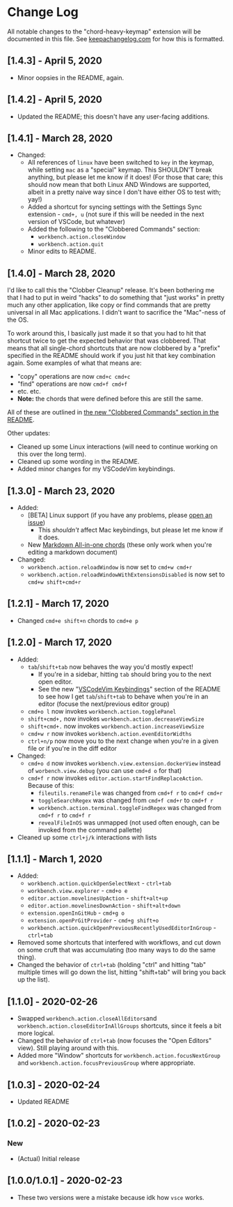 # Change Log

All notable changes to the "chord-heavy-keymap" extension will be documented in this file. See [keepachangelog.com](https://keepachangelog.com/en/1.0.0/) for how this is formatted.

## [1.4.3] - April 5, 2020

- Minor oopsies in the README, again.

## [1.4.2] - April 5, 2020

- Updated the README; this doesn't have any user-facing additions.

## [1.4.1] - March 28, 2020

- Changed:
  - All references of `linux` have been switched to `key` in the keymap, while setting `mac` as a "special" keymap. This SHOULDN'T break anything, but please let me know if it does! (For those that care; this should now mean that both Linux AND Windows are supported, albeit in a pretty naive way since I don't have either OS to test with; yay!)
  - Added a shortcut for syncing settings with the Settings Sync extension - `cmd+, u` (not sure if this will be needed in the next version of VSCode, but whatever)
  - Added the following to the "Clobbered Commands" section:
    - `workbench.action.closeWindow`
    - `workbench.action.quit`
  - Minor edits to README.

## [1.4.0] - March 28, 2020

I'd like to call this the "Clobber Cleanup" release. It's been bothering me that I had to put in weird "hacks" to do something that "just works" in pretty much any other application, like copy or find commands that are pretty universal in all Mac applications. I didn't want to sacrifice the "Mac"-ness of the OS.

To work around this, I basically just made it so that you had to hit that shortcut twice to get the expected behavior that was clobbered. That means that all single-chord shortcuts that are now clobbered by a "prefix" specified in the README should work if you just hit that key combination again. Some examples of what that means are:

  - "copy" operations are now `cmd+c cmd+c`
  - "find" operations are now `cmd+f cmd+f`
  - etc. etc.
  - **Note:** the chords that were defined before this are still the same.

All of these are outlined in [the new "Clobbered Commands" section in the README](README.md#clobbered-commands).

Other updates:

- Cleaned up some Linux interactions (will need to continue working on this over the long term).
- Cleaned up some wording in the README.
- Added minor changes for my VSCodeVim keybindings.

## [1.3.0] - March 23, 2020

- Added:
  - [BETA] Linux support (if you have any problems, please [open an issue](https://github.com/macintacos/chord-heavy-keymap/issues?q=is%3Aissue+is%3Aopen+sort%3Aupdated-desc))
    - This _shouldn't_ affect Mac keybindings, but please let me know if it does.
  - New [Markdown All-in-one chords](README.md#markdown-all-in-one-prefix-m) (these only work when you're editing a markdown document)
- Changed:
  - `workbench.action.reloadWindow` is now set to `cmd+w cmd+r`
  - `workbench.action.reloadWindowWithExtensionsDisabled` is now set to `cmd+w shift+cmd+r`

## [1.2.1] - March 17, 2020

- Changed `cmd+e shift+n` chords to `cmd+e p`

## [1.2.0] - March 17, 2020

- Added:
  - `tab`/`shift+tab` now behaves the way you'd mostly expect!
    - If you're in a sidebar, hitting `tab` should bring you to the next open editor.
    - See the new "[VSCodeVim Keybindings](README.md#vscodevim-keybindings)" section of the README to see how I get `tab`/`shift+tab` to behave when you're in an editor (focuse the next/previous editor group)
  - `cmd+o l` now invokes `workbench.action.togglePanel`
  - `shift+cmd+,` now invokes `workbench.action.decreaseViewSize`
  - `shift+cmd+.` now invokes `workbench.action.increaseViewSize`
  - `cmd+w r` now invokes `workbench.action.evenEditorWidths`
  - `ctrl+n/p` now move you to the next change when you're in a given file or if you're in the diff editor
- Changed:
  - `cmd+o d` now invokes `workbench.view.extension.dockerView` instead of `worbench.view.debug` (you can use `cmd+d o` for that)
  - `cmd+f r` now invokes `editor.action.startFindReplaceAction`. Because of this:
    - `fileutils.renameFile` was changed from `cmd+f r` to `cmd+f cmd+r`
    - `toggleSearchRegex` was changed from `cmd+f cmd+r` to `cmd+f r`
    - `workbench.action.terminal.toggleFindRegex` was changed from `cmd+f r` to `cmd+f r`
    - `revealFileInOS` was unmapped (not used often enough, can be invoked from the command pallette)
- Cleaned up some `ctrl+j/k` interactions with lists

## [1.1.1] - March 1, 2020

- Added:
  - `workbench.action.quickOpenSelectNext` - `ctrl+tab`
  - `workbench.view.explorer` - `cmd+o e`
  - `editor.action.movelinesUpAction` - `shift+alt+up`
  - `editor.action.movelinesDownAction` - `shift+alt+down`
  - `extension.openInGitHub` - `cmd+g o`
  - `extension.openPrGitProvider` - `cmd+g shift+o`
  - `workbench.action.quickOpenPreviousRecentlyUsedEditorInGroup` - `ctrl+tab`
- Removed some shortcuts that interfered with workflows, and cut down on some cruft that was accumulating (too many ways to do the same thing).
- Changed the behavior of `ctrl+tab` (holding "ctrl" and hitting "tab" multiple times will go down the list, hitting "shift+tab" will bring you back up the list).

## [1.1.0] - 2020-02-26

- Swapped `workbench.action.closeAllEditors`and `workbench.action.closeEditorInAllGroups` shortcuts, since it feels a bit more logical.
- Changed the behavior of `ctrl+tab` (now focuses the "Open Editors" view). Still playing around with this.
- Added more "Window" shortcuts for `workbench.action.focusNextGroup` and `workbench.action.focusPreviousGroup` where appropriate.

## [1.0.3] - 2020-02-24

- Updated README

## [1.0.2] - 2020-02-23

### New

- (Actual) Initial release

## [1.0.0/1.0.1] - 2020-02-23

- These two versions were a mistake because idk how `vsce` works.
